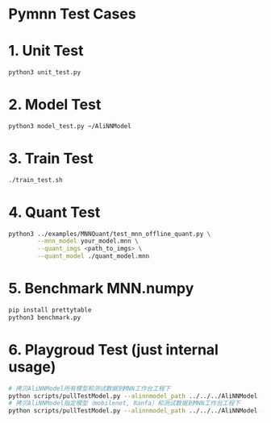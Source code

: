 # Pymnn Test Cases

# 1. Unit Test
```bash
python3 unit_test.py
```

# 2. Model Test
```bash
python3 model_test.py ~/AliNNModel
```

# 3. Train Test
```bash
./train_test.sh
```

# 4. Quant Test
```bash
python3 ../examples/MNNQuant/test_mnn_offline_quant.py \
        --mnn_model your_model.mnn \
        --quant_imgs <path_to_imgs> \
        --quant_model ./quant_model.mnn
```

# 5. Benchmark MNN.numpy
```bash
pip install prettytable
python3 benchmark.py
```

# 6. Playgroud Test (just internal usage) 
```bash
# 拷贝AliNNModel所有模型和测试数据到MNN工作台工程下
python scripts/pullTestModel.py --alinnmodel_path ../../../AliNNModel --playground_path playground/playground
# 拷贝AliNNModel指定模型（mobilenet, Ranfa）和测试数据到MNN工作台工程下
python scripts/pullTestModel.py --alinnmodel_path ../../../AliNNModel --playground_path playground/playground --models mobilenet Ranfa
```
